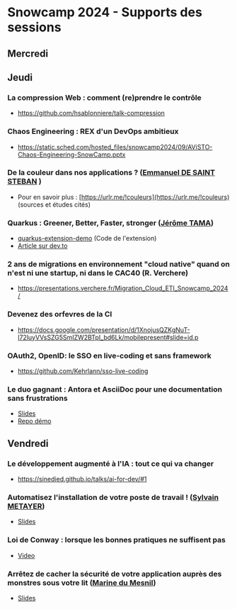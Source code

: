 # Snowcamp 2024 - Supports des sessions

## Mercredi

## Jeudi

### La compression Web : comment (re)prendre le contrôle

* https://github.com/hsablonniere/talk-compression

### Chaos Engineering : REX d'un DevOps ambitieux

* https://static.sched.com/hosted_files/snowcamp2024/09/AViSTO-Chaos-Engineering-SnowCamp.pptx

### De la couleur dans nos applications ? ([Emmanuel DE SAINT STEBAN](https://bsky.app/profile/manu.dss.name) )
* Pour en savoir plus : [https://urlr.me/!couleurs](https://urlr.me/!couleurs) (sources et études cités)

### Quarkus : Greener, Better, Faster, stronger ([Jérôme TAMA](https://github.com/jtama))
* [quarkus-extension-demo](https://github.com/jtama/quarkus-extension-demo) (Code de l'extension)
* [Article sur dev.to](https://dev.to/onepoint/quarkus-greener-better-faster-stronger-55ea)

### 2 ans de migrations en environnement "cloud native" quand on n'est ni une startup, ni dans le CAC40 (R. Verchere)

* https://presentations.verchere.fr/Migration_Cloud_ETI_Snowcamp_2024/

### Devenez des orfevres de la CI

* https://docs.google.com/presentation/d/1XnojusQZKgNuT-l72luyVVsSZG5SmIZW2BTpI_bd6Lk/mobilepresent#slide=id.p

### OAuth2, OpenID: le SSO en live-coding et sans framework

* https://github.com/Kehrlann/sso-live-coding

### Le duo gagnant : Antora et AsciiDoc pour une documentation sans frustrations

* [Slides](https://docs.google.com/presentation/d/1lPfobomUrQjuPxa_hPMOe9MSurJxOQ_b6MdOKBG4Kaw/mobilepresent?slide=id.p1)
* [Repo démo](https://github.com/benjaminParisel/jopedia/tree/step/1-init)

## Vendredi

### Le développement augmenté à l'IA : tout ce qui va changer

* https://sinedied.github.io/talks/ai-for-dev/#1

### Automatisez l'installation de votre poste de travail ! ([Sylvain METAYER](https://sylvain.dev))
* [Slides](https://sylvainmetayer.github.io/talk-automatisez-installation-de-votre-pc-snowcamp-2024/)

### Loi de Conway : lorsque les bonnes pratiques ne suffisent pas

* [Video](https://www.youtube.com/watch?v=GyWUN27Ercg)

### Arrêtez de cacher la sécurité de votre application auprès des monstres sous votre lit ([Marine du Mesnil](https://www.linkedin.com/in/marine-du-mesnil/))

* [Slides](https://docs.google.com/presentation/d/1UWwi0dc6JmUzRplwaCNasypDJeh0r5VPe6TGNvP8QLI/edit)
